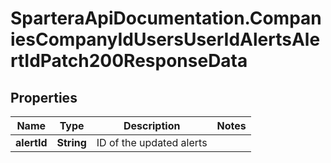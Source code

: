 # SparteraApiDocumentation.CompaniesCompanyIdUsersUserIdAlertsAlertIdPatch200ResponseData

## Properties

Name | Type | Description | Notes
------------ | ------------- | ------------- | -------------
**alertId** | **String** | ID of the updated alerts | 


